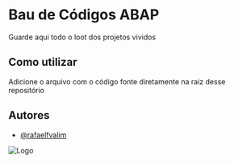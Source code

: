 # Bau de Códigos ABAP

Guarde aqui todo o loot dos projetos vividos



## Como utilizar
Adicione o arquivo com o código fonte diretamente na raiz desse repositório
## Autores

- [@rafaelfvalim](https://github.com/rafaelfvalim)


![Logo](https://cdn.blizzardwatch.com/wp-content/uploads/2019/10/BlizzCon-Chest-Header.jpg)

